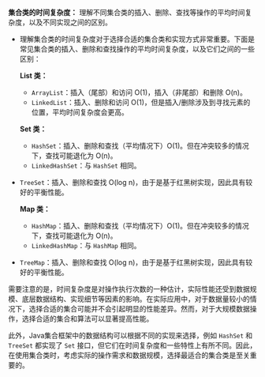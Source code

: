 **集合类的时间复杂度：** 理解不同集合类的插入、删除、查找等操作的平均时间复杂度，以及不同实现之间的区别。



- 理解集合类的时间复杂度对于选择合适的集合类和实现方式非常重要。下面是常见集合类的插入、删除和查找操作的平均时间复杂度，以及它们之间的一些区别：

  **List 类：**
  - `ArrayList`：插入（尾部）和访问 O(1)，插入（非尾部）和删除 O(n)。
  - `LinkedList`：插入、删除和访问 O(1)，但是插入/删除涉及到寻找元素的位置，平均时间复杂度会更高。

  **Set 类：**
  
  - `HashSet`：插入、删除和查找（平均情况下）O(1)。但在冲突较多的情况下，查找可能退化为 O(n)。
  - `LinkedHashSet`：与 `HashSet` 相同。
- `TreeSet`：插入、删除和查找 O(log n)，由于是基于红黑树实现，因此具有较好的平衡性能。
  
  **Map 类：**
  - `HashMap`：插入、删除和查找（平均情况下）O(1)。但在冲突较多的情况下，查找可能退化为 O(n)。
  - `LinkedHashMap`：与 `HashMap` 相同。
- `TreeMap`：插入、删除和查找 O(log n)，由于是基于红黑树实现，因此具有较好的平衡性能。
  
需要注意的是，时间复杂度是对操作执行次数的一种估计，实际性能还受到数据规模、底层数据结构、实现细节等因素的影响。在实际应用中，对于数据量较小的情况下，选择合适的集合可能并不会引起明显的性能差异。然而，对于大规模数据操作，选择合适的集合和算法可以显著提高性能。
  
  此外，Java集合框架中的数据结构可以根据不同的实现来选择，例如 `HashSet` 和 `TreeSet` 都实现了 `Set` 接口，但它们在时间复杂度和一些特性上有所不同。因此，在使用集合类时，考虑实际的操作需求和数据规模，选择最适合的集合类是至关重要的。